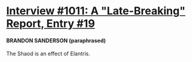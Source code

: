 # [Interview #1011: A "Late-Breaking" Report, Entry #19](https://www.theoryland.com/intvmain.php?i=1011#19)

#### BRANDON SANDERSON (paraphrased)

The Shaod is an effect of Elantris.

